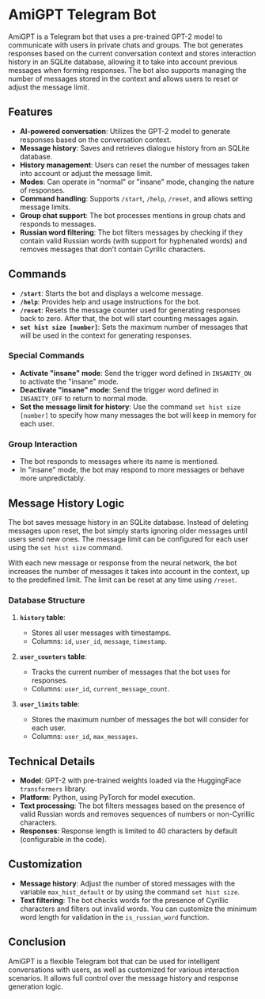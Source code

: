 # AmiGPT Telegram Bot

AmiGPT is a Telegram bot that uses a pre-trained GPT-2 model to communicate with users in private chats and groups. The bot generates responses based on the current conversation context and stores interaction history in an SQLite database, allowing it to take into account previous messages when forming responses. The bot also supports managing the number of messages stored in the context and allows users to reset or adjust the message limit.

## Features

- **AI-powered conversation**: Utilizes the GPT-2 model to generate responses based on the conversation context.
- **Message history**: Saves and retrieves dialogue history from an SQLite database.
- **History management**: Users can reset the number of messages taken into account or adjust the message limit.
- **Modes**: Can operate in "normal" or "insane" mode, changing the nature of responses.
- **Command handling**: Supports `/start`, `/help`, `/reset`, and allows setting message limits.
- **Group chat support**: The bot processes mentions in group chats and responds to messages.
- **Russian word filtering**: The bot filters messages by checking if they contain valid Russian words (with support for hyphenated words) and removes messages that don’t contain Cyrillic characters.

## Commands

- **`/start`**: Starts the bot and displays a welcome message.
- **`/help`**: Provides help and usage instructions for the bot.
- **`/reset`**: Resets the message counter used for generating responses back to zero. After that, the bot will start counting messages again.
- **`set hist size [number]`**: Sets the maximum number of messages that will be used in the context for generating responses.

### Special Commands

- **Activate "insane" mode**: Send the trigger word defined in `INSANITY_ON` to activate the "insane" mode.
- **Deactivate "insane" mode**: Send the trigger word defined in `INSANITY_OFF` to return to normal mode.
- **Set the message limit for history**: Use the command `set hist size [number]` to specify how many messages the bot will keep in memory for each user.

### Group Interaction

- The bot responds to messages where its name is mentioned.
- In "insane" mode, the bot may respond to more messages or behave more unpredictably.

## Message History Logic

The bot saves message history in an SQLite database. Instead of deleting messages upon reset, the bot simply starts ignoring older messages until users send new ones. The message limit can be configured for each user using the `set hist size` command.

With each new message or response from the neural network, the bot increases the number of messages it takes into account in the context, up to the predefined limit. The limit can be reset at any time using `/reset`.

### Database Structure

1. **`history` table**:
   - Stores all user messages with timestamps.
   - Columns: `id`, `user_id`, `message`, `timestamp`.

2. **`user_counters` table**:
   - Tracks the current number of messages that the bot uses for responses.
   - Columns: `user_id`, `current_message_count`.

3. **`user_limits` table**:
   - Stores the maximum number of messages the bot will consider for each user.
   - Columns: `user_id`, `max_messages`.

## Technical Details

- **Model**: GPT-2 with pre-trained weights loaded via the HuggingFace `transformers` library.
- **Platform**: Python, using PyTorch for model execution.
- **Text processing**: The bot filters messages based on the presence of valid Russian words and removes sequences of numbers or non-Cyrillic characters.
- **Responses**: Response length is limited to 40 characters by default (configurable in the code).

## Customization

- **Message history**: Adjust the number of stored messages with the variable `max_hist_default` or by using the command `set hist size`.
- **Text filtering**: The bot checks words for the presence of Cyrillic characters and filters out invalid words. You can customize the minimum word length for validation in the `is_russian_word` function.

## Conclusion

AmiGPT is a flexible Telegram bot that can be used for intelligent conversations with users, as well as customized for various interaction scenarios. It allows full control over the message history and response generation logic.

